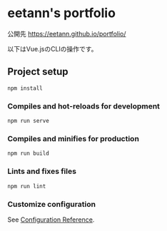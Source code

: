 # eetann's portfolio

公開先
https://eetann.github.io/portfolio/

以下はVue.jsのCLIの操作です。

## Project setup
```
npm install
```

### Compiles and hot-reloads for development
```
npm run serve
```

### Compiles and minifies for production
```
npm run build
```

### Lints and fixes files
```
npm run lint
```

### Customize configuration
See [Configuration Reference](https://cli.vuejs.org/config/).
